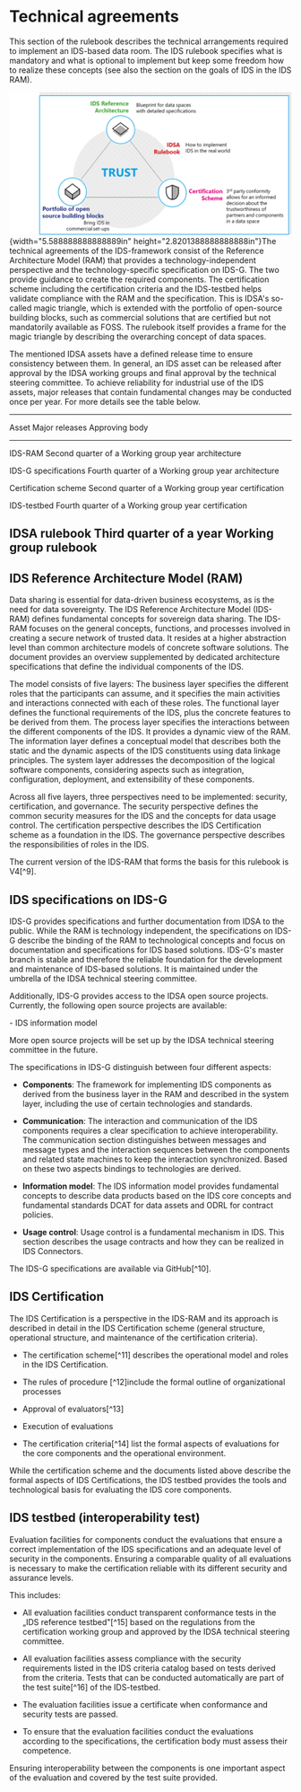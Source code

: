 # Technical agreements 

This section of the rulebook describes the technical arrangements
required to implement an IDS-based data room. The IDS rulebook specifies
what is mandatory and what is optional to implement but keep some
freedom how to realize these concepts (see also the section on the goals
of IDS in the IDS RAM).

![](media/media/image17.png){width="5.588888888888889in"
height="2.8201388888888888in"}The technical agreements of the
IDS-framework consist of the Reference Architecture Model (RAM) that
provides a technology-independent perspective and the
technology-specific specification on IDS-G. The two provide guidance to
create the required components. The certification scheme including the
certification criteria and the IDS-testbed helps validate compliance
with the RAM and the specification. This is IDSA's so-called magic
triangle, which is extended with the portfolio of open-source building
blocks, such as commercial solutions that are certified but not
mandatorily available as FOSS. The rulebook itself provides a frame for
the magic triangle by describing the overarching concept of data spaces.

The mentioned IDSA assets have a defined release time to ensure
consistency between them. In general, an IDS asset can be released after
approval by the IDSA working groups and final approval by the technical
steering committee. To achieve reliability for industrial use of the IDS
assets, major releases that contain fundamental changes may be conducted
once per year. For more details see the table below.

  -----------------------------------------------------------------------
  Asset                   Major releases          Approving body
  ----------------------- ----------------------- -----------------------
  IDS-RAM                 Second quarter of a     Working group
                          year                    architecture

  IDS-G specifications    Fourth quarter of a     Working group
                          year                    architecture

  Certification scheme    Second quarter of a     Working group
                          year                    certification

  IDS-testbed             Fourth quarter of a     Working group
                          year                    certification

  IDSA rulebook           Third quarter of a year Working group rulebook
  -----------------------------------------------------------------------

## IDS Reference Architecture Model (RAM)

Data sharing is essential for data-driven business ecosystems, as is the
need for data sovereignty. The IDS Reference Architecture Model
(IDS-RAM) defines fundamental concepts for sovereign data sharing. The
IDS-RAM focuses on the general concepts, functions, and processes
involved in creating a secure network of trusted data. It resides at a
higher abstraction level than common architecture models of concrete
software solutions. The document provides an overview supplemented by
dedicated architecture specifications that define the individual
components of the IDS.

The model consists of five layers: The business layer specifies the
different roles that the participants can assume, and it specifies the
main activities and interactions connected with each of these roles. The
functional layer defines the functional requirements of the IDS, plus
the concrete features to be derived from them. The process layer
specifies the interactions between the different components of the IDS.
It provides a dynamic view of the RAM. The information layer defines a
conceptual model that describes both the static and the dynamic aspects
of the IDS constituents using data linkage principles. The system layer
addresses the decomposition of the logical software components,
considering aspects such as integration, configuration, deployment, and
extensibility of these components.

Across all five layers, three perspectives need to be implemented:
security, certification, and governance. The security perspective
defines the common security measures for the IDS and the concepts for
data usage control. The certification perspective describes the IDS
Certification scheme as a foundation in the IDS. The governance
perspective describes the responsibilities of roles in the IDS.

The current version of the IDS-RAM that forms the basis for this
rulebook is V4[^9].

## IDS specifications on IDS-G

IDS-G provides specifications and further documentation from IDSA to the
public. While the RAM is technology independent, the specifications on
IDS-G describe the binding of the RAM to technological concepts and
focus on documentation and specifications for IDS based solutions.
IDS-G's master branch is stable and therefore the reliable foundation
for the development and maintenance of IDS-based solutions. It is
maintained under the umbrella of the IDSA technical steering committee.

Additionally, IDS-G provides access to the IDSA open source projects.
Currently, the following open source projects are available:

\- IDS information model

More open source projects will be set up by the IDSA technical steering
committee in the future.

The specifications in IDS-G distinguish between four different aspects:

-   **Components**: The framework for implementing IDS components as
    derived from the business layer in the RAM and described in the
    system layer, including the use of certain technologies and
    standards.

-   **Communication**: The interaction and communication of the IDS
    components requires a clear specification to achieve
    interoperability. The communication section distinguishes between
    messages and message types and the interaction sequences between the
    components and related state machines to keep the interaction
    synchronized. Based on these two aspects bindings to technologies
    are derived.

-   **Information model**: The IDS information model provides
    fundamental concepts to describe data products based on the IDS core
    concepts and fundamental standards DCAT for data assets and ODRL for
    contract policies.

-   **Usage control**: Usage control is a fundamental mechanism in IDS.
    This section describes the usage contracts and how they can be
    realized in IDS Connectors.

The IDS-G specifications are available via GitHub[^10].

## IDS Certification 

The IDS Certification is a perspective in the IDS-RAM and its approach
is described in detail in the IDS Certification scheme (general
structure, operational structure, and maintenance of the certification
criteria).

-   The certification scheme[^11] describes the operational model and
    roles in the IDS Certification.

-   The rules of procedure [^12]include the formal outline of
    organizational processes

-   Approval of evaluators[^13]

-   Execution of evaluations

-   The certification criteria[^14] list the formal aspects of
    evaluations for the core components and the operational environment.

While the certification scheme and the documents listed above describe
the formal aspects of IDS Certifications, the IDS testbed provides the
tools and technological basis for evaluating the IDS core components.

## IDS testbed (interoperability test)

Evaluation facilities for components conduct the evaluations that ensure
a correct implementation of the IDS specifications and an adequate level
of security in the components. Ensuring a comparable quality of all
evaluations is necessary to make the certification reliable with its
different security and assurance levels.

This includes:

-   All evaluation facilities conduct transparent conformance tests in
    the „IDS reference testbed"[^15] based on the regulations from the
    certification working group and approved by the IDSA technical
    steering committee.

-   All evaluation facilities assess compliance with the security
    requirements listed in the IDS criteria catalog based on tests
    derived from the criteria. Tests that can be conducted automatically
    are part of the test suite[^16] of the IDS-testbed.

-   The evaluation facilities issue a certificate when conformance and
    security tests are passed.

-   To ensure that the evaluation facilities conduct the evaluations
    according to the specifications, the certification body must assess
    their competence.

Ensuring interoperability between the components is one important aspect
of the evaluation and covered by the test suite provided.